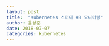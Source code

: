 ```yaml
---
layout: post
title:  "Kubernetes 스터디 #8 모니터링"
author: 윤상준
date: 2018-07-07
categories: kubernetes
---
```


